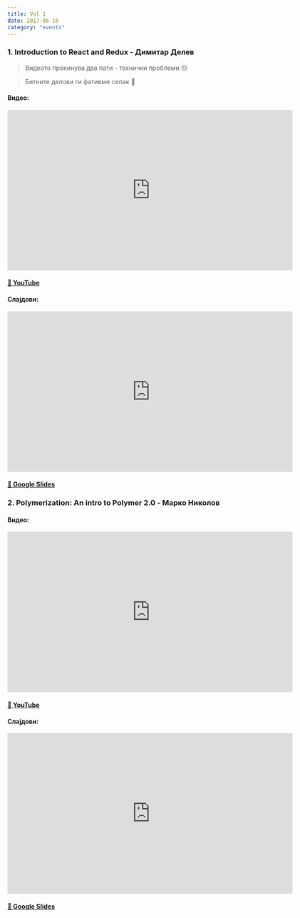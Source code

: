 ```yaml
---
title: Vol 1
date: 2017-06-16
category: "events"
---
```


### 1. Introduction to React and Redux - **Димитар Делев**

> Видеото прекинува два пати - технички проблеми ☹️

> Битните делови ги фативме сепак 🙂

#### Видео:

<div class="iframe-wrapper"><iframe src="https://www.youtube.com/embed/kAmhu0B1p5Q?ecver=2" width="640" height="360" frameborder="0" allowfullscreen></iframe></div>

#### [🔗 YouTube](https://youtu.be/kAmhu0B1p5Q)

#### Слајдови:

<div class="iframe-wrapper">
  <iframe src="https://docs.google.com/presentation/d/1WCv9Zb37eetjmMpE_sbKWj6ycRV8989lGhCKKxmrjb8/embed?start=false&loop=false&delayms=3000" frameborder="0" width="640" height="360" allowfullscreen="true" mozallowfullscreen="true" webkitallowfullscreen="true"></iframe>
</div>

#### [🔗 Google Slides](https://docs.google.com/presentation/d/1WCv9Zb37eetjmMpE_sbKWj6ycRV8989lGhCKKxmrjb8/pub?start=false&loop=false&delayms=3000)

### 2. Polymerization: An intro to Polymer 2.0 - **Марко Николов**

#### Видео:

<div class="iframe-wrapper"><iframe src="https://www.youtube.com/embed/osqKCGNrPsk?ecver=2" width="640" height="360" frameborder="0" allowfullscreen></iframe></div>

#### [🔗 YouTube](https://youtu.be/osqKCGNrPsk)

#### Слајдови:

<div class="iframe-wrapper"><iframe src="https://docs.google.com/presentation/d/1oHswa9JZKHnJzUl1IV473-BuFgHcxdZbO_GdW32Y3gU/embed?start=false&loop=false&delayms=3000" frameborder="0" width="640" height="360" allowfullscreen="true" mozallowfullscreen="true" webkitallowfullscreen="true"></iframe></div>

#### [🔗 Google Slides](https://docs.google.com/presentation/d/1oHswa9JZKHnJzUl1IV473-BuFgHcxdZbO_GdW32Y3gU/pub?start=false&loop=false&delayms=3000)
